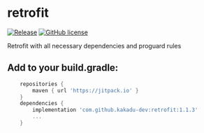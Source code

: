 # retrofit
[![Release](https://jitpack.io/v/kakadu-dev/retrofit.svg)](https://jitpack.io/#kakadu-dev/retrofit)
[![GitHub license](https://img.shields.io/badge/license-Apache%20License%202.0-blue.svg?style=flat)](http://www.apache.org/licenses/LICENSE-2.0)

Retrofit with all necessary dependencies and proguard rules

## Add to your build.gradle:
```groovy
    repositories {
		maven { url 'https://jitpack.io' }
	}
    dependencies {
    	implementation 'com.github.kakadu-dev:retrofit:1.1.3'
    	...
    }
```

